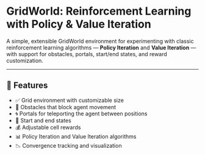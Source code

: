 # GridWorld: Reinforcement Learning with Policy & Value Iteration

A simple, extensible GridWorld environment for experimenting with classic reinforcement learning algorithms — **Policy Iteration** and **Value Iteration** — with support for obstacles, portals, start/end states, and reward customization.

---

## 🧠 Features

- ✅ Grid environment with customizable size  
- 🚧 Obstacles that block agent movement  
- 🌀 Portals for teleporting the agent between positions  
- 🏁 Start and end states  
- 💰 Adjustable cell rewards  
- 📊 Policy Iteration and Value Iteration algorithms  
- 📉 Convergence tracking and visualization

